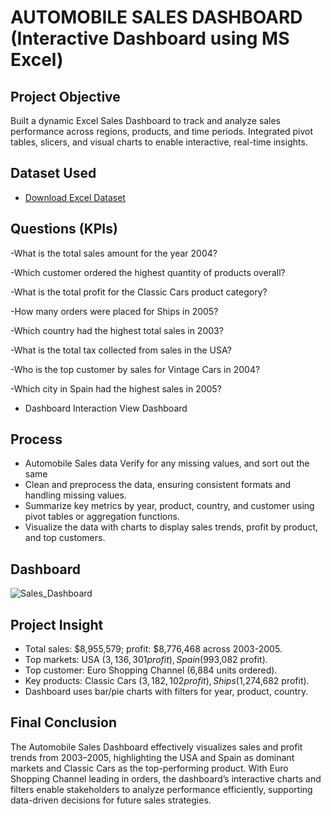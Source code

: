 # AUTOMOBILE SALES DASHBOARD (Interactive Dashboard using MS Excel)
## Project Objective 
Built a dynamic Excel Sales Dashboard to track and analyze sales performance across regions, products, and time periods. Integrated pivot tables, slicers, and visual charts to enable interactive, real-time insights.

## Dataset Used 
- <a href="https://github.com/ajith253/Data_analysis_Dashboard/raw/main/Excel_Sales_Dashboard.xlsx" target="_blank">Download Excel Dataset</a>

## Questions (KPIs)

-What is the total sales amount for the year 2004?

-Which customer ordered the highest quantity of products overall?

-What is the total profit for the Classic Cars product category?

-How many orders were placed for Ships in 2005?

-Which country had the highest total sales in 2003?

-What is the total tax collected from sales in the USA?

-Who is the top customer by sales for Vintage Cars in 2004?

-Which city in Spain had the highest sales in 2005?

- Dashboard Interaction <a herf="https://github.com/ajith253/Data_analysis_Dashboard/blob/main/Sales_Dashboard.xlsx">View Dashboard</a>

## Process
- Automobile Sales data Verify for any missing values, and sort out the same 
- Clean and preprocess the data, ensuring consistent formats and handling missing values.
- Summarize key metrics by year, product, country, and customer using pivot tables or aggregation functions.
- Visualize the data with charts to display sales trends, profit by product, and top customers.

## Dashboard 

![Sales_Dashboard](https://github.com/user-attachments/assets/c44861f4-93cd-4e60-a206-e5ba8c1eeabe)


## Project Insight 

- Total sales: $8,955,579; profit: $8,776,468 across 2003-2005.
- Top markets: USA ($3,136,301 profit), Spain ($993,082 profit).
- Top customer: Euro Shopping Channel (6,884 units ordered).
- Key products: Classic Cars ($3,182,102 profit), Ships ($1,274,682 profit).
- Dashboard uses bar/pie charts with filters for year, product, country.

## Final Conclusion

The Automobile Sales Dashboard effectively visualizes sales and profit trends from 2003–2005, highlighting the USA and Spain as dominant markets and Classic Cars as the top-performing product. With Euro Shopping Channel leading in orders, the dashboard’s interactive charts and filters enable stakeholders to analyze performance efficiently, supporting data-driven decisions for future sales strategies.






